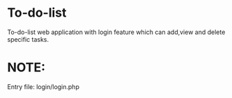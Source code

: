 # To-do-list
To-do-list web application with login feature which can add,view and delete specific tasks.

# NOTE:
Entry file: login/login.php
